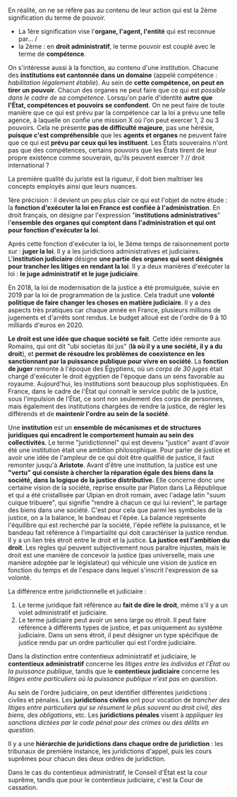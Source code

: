 En réalité, on ne se réfère pas au contenu de leur action qui est la 2ème signification du terme de pouvoir. 
- La 1ère signification vise l'**organe, l'agent, l'entité** qui est reconnue par... / 
- la 2ème : en **droit administratif**, le terme pouvoir est couplé avec le terme de **compétence**. 

On s'intéresse aussi à la fonction, au contenu d'une institution. Chacune des **institutions est cantonnée dans un domaine** (appelé compétence : *habilitation légalement établie*). Au sein de **cette compétence, on peut en tirer un pouvoir**. Chacun des organes ne peut faire que ce qui est *possible dans le cadre de sa compétence*. Lorsqu'on parle d'identité **autre que l'État, compétences et pouvoirs se confondent**. On ne peut faire de toute manière que ce qui est prévu par la compétence car la loi a prévu une telle agence, à laquelle on confie une mission X où l'on peut exercer 1, 2 ou 3 pouvoirs. Cela ne présente **pas de difficulté majeure**, pas une hérésie, **puisque c'est compréhensible** que les **agents et organes** ne peuvent faire que ce qui est **prévu par ceux qui les instituent**. Les États souverains n'ont pas que des compétences, certains pouvoirs que les États tirent de leur propre existence comme souverain, qu'ils peuvent exercer ? // droit international ? 

La première qualité du juriste est la rigueur, il doit bien maîtriser les concepts employés ainsi que leurs nuances. 

1ère précision : il devient un peu plus clair ce qui est l'objet de notre étude : la **fonction d'exécuter la loi en France est confiée à l'administration**. 
En droit français, on désigne par l'expression "**institutions administratives**" l'**ensemble des organes qui comptent dans l'administration et qui ont pour fonction d'exécuter la loi**. 

Après cette fonction d'exécuter la loi, le 3ème temps de raisonnement porte sur : **juger la loi**. Il y a les juridictions administratives et judiciaires.
L'**institution judiciaire** désigne **une partie des organes qui sont désignés pour trancher les litiges en rendant la loi**. Il y a deux manières d'exécuter la loi : **le juge administratif et le juge judiciaire**. 

En 2018, la loi de modernisation de la justice a été promulguée, suivie en 2019 par la loi de programmation de la justice. Cela traduit une **volonté politique de faire changer les choses en matière judiciaire**. Il y a des aspects très pratiques car chaque année en France, plusieurs millions de jugements et d'arrêts sont rendus. Le budget alloué est de l'ordre de 9 à 10 milliards d'euros en 2020. 

**Le droit est une idée que chaque société se fait**. Cette idée remonte aux Romains, qui ont dit "ubi societas ibi jus" (**là où il y a une société, il y a du droit**), et **permet de résoudre les problèmes de coexistence en les sanctionnant par la puissance publique pour vivre en société**. 
La **fonction de juger** remonte à l'époque des Égyptiens, où un *corps de 30 juges* était chargé d'exécuter le droit égyptien de l'époque dans un sens favorable au royaume. 
Aujourd'hui, les institutions sont beaucoup plus sophistiquées. En France, dans le cadre de l'État qui connaît le service public de la justice, sous l'impulsion de l'État, ce sont non seulement des corps de personnes, mais également des institutions chargées de rendre la justice, de régler les différends et de **maintenir l'ordre au sein de la société**. 

Une **institution** est un **ensemble de mécanismes et de structures juridiques qui encadrent le comportement humain au sein des collectivités**. 
Le terme "juridictionnel" qui est devenu "justice" avant d'avoir été une institution était une ambition philosophique. Pour parler de justice et avoir une idée de l'ampleur de ce qui doit être qualifié de justice, il faut remonter jusqu'à **Aristote**. Avant d'être une institution, la justice est une **"vertu" qui consiste à chercher la réparation égale des biens dans la société, dans la logique de la justice distributive.** Elle concerne donc une certaine vision de la société, reprise ensuite par Platon dans La République et qui a été cristallisée par Ulpian en droit romain, avec l'adage latin "suum cuique tribuere", qui signifie "rendre à chacun ce qui lui revient", le partage des biens dans une société. C'est pour cela que parmi les symboles de la justice, on a la balance, le bandeau et l'épée. La balance représente l'équilibre qui est recherché par la société, l'épée reflète la puissance, et le bandeau fait référence à l'impartialité qui doit caractériser la justice rendue. Il y a un lien très étroit entre le droit et la justice. **La justice est l'ambition du droit**. Les règles qui peuvent subjectivement nous paraître injustes, mais le droit est une manière de concevoir la justice (pas universelle, mais une manière adoptée par le législateur) qui véhicule une vision de justice en fonction du temps et de l'espace dans lequel s'inscrit l'expression de sa volonté. 

La différence entre juridictionnelle et judiciaire : 
1.  Le terme juridique fait référence au **fait de dire le droit**, même s'il y a un volet administratif et judiciaire. 
2.  Le terme judiciaire peut avoir un sens large ou étroit. Il peut faire référence à différents types de justice, et pas uniquement au système judiciaire. Dans un sens étroit, il peut désigner un type spécifique de justice rendu par un ordre particulier qui est l'ordre judiciaire. 

Dans la distinction entre contentieux administratif et judiciaire, le **contentieux administratif** concerne les *litiges entre les individus et l'État ou la puissance publique*, tandis que le **contentieux judiciaire** concerne les *litiges entre particuliers où la puissance publique n'est pas en question*. 

Au sein de l'ordre judiciaire, on peut identifier différentes juridictions : civiles et pénales. Les **juridictions civiles** ont pour vocation de *trancher des litiges entre particuliers qui se résument le plus souvent au droit civil, des biens, des obligations*, etc. Les **juridictions pénales** visent à *appliquer les sanctions dictées par le code pénal pour des crimes ou des délits en question*. 

Il y a une **hiérarchie de juridictions dans chaque ordre de juridiction** : les tribunaux de première instance, les juridictions d'appel, puis les cours suprêmes pour chacun des deux ordres de juridiction. 

Dans le cas du contentieux administratif, le Conseil d'État est la cour suprême, tandis que pour le contentieux judiciaire, c'est la Cour de cassation. 

